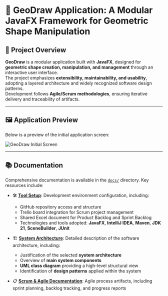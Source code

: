 # 🧩 GeoDraw Application: A Modular JavaFX Framework for Geometric Shape Manipulation

## 🎯 Project Overview
**GeoDraw** is a modular application built with **JavaFX**, designed for **geometric shape creation, manipulation, and management** through an interactive user interface.  
The project emphasizes **extensibility, maintainability, and usability**, adopting a layered architecture and widely recognized software design patterns.  
Development follows **Agile/Scrum methodologies**, ensuring iterative delivery and traceability of artifacts.

---

## 🖼️ Application Preview
Below is a preview of the initial application screen:

![GeoDraw Initial Screen](./docs/images/initial_screen.png)

---

## 📚 Documentation
Comprehensive documentation is available in the [`docs/`](./docs/) directory. Key resources include:

- 🛠️ [**Tool Setup**](./docs/tool_setup.md): Development environment configuration, including:
  - GitHub repository access and structure
  - Trello board integration for Scrum project management
  - Shared Excel document for Product Backlog and Sprint Backlog
  - Technologies and tools adopted: **JavaFX**, **IntelliJ IDEA**, **Maven**, **JDK 21**, **SceneBuilder**, **JUnit**

- 🏗️ [**System Architecture**](./docs/design_document.md): Detailed description of the software architecture, including:
  - Justification of the selected **system architecture**
  - Overview of **main system components**
  - **UML class diagram** providing a high-level structural view
  - Identification of **design patterns** applied within the system

- 📋 [**Scrum & Agile Documentation**](./docs/scrum): Agile process artifacts, including sprint planning, backlog tracking, and progress reports
